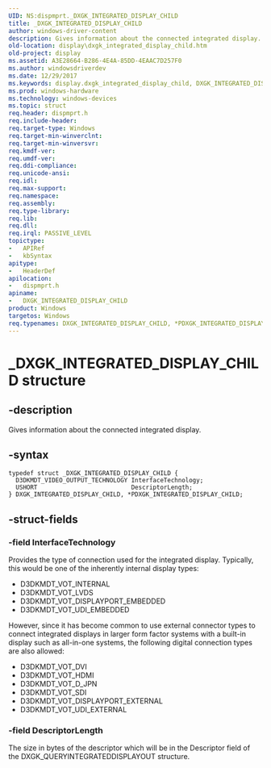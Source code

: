 ```yaml
---
UID: NS:dispmprt._DXGK_INTEGRATED_DISPLAY_CHILD
title: _DXGK_INTEGRATED_DISPLAY_CHILD
author: windows-driver-content
description: Gives information about the connected integrated display.
old-location: display\dxgk_integrated_display_child.htm
old-project: display
ms.assetid: A3E28664-B286-4E4A-85DD-4EAAC7D257F0
ms.author: windowsdriverdev
ms.date: 12/29/2017
ms.keywords: display.dxgk_integrated_display_child, DXGK_INTEGRATED_DISPLAY_CHILD, dispmprt/PDXGK_INTEGRATED_DISPLAY_CHILD, PDXGK_INTEGRATED_DISPLAY_CHILD, _DXGK_INTEGRATED_DISPLAY_CHILD, *PDXGK_INTEGRATED_DISPLAY_CHILD, DXGK_INTEGRATED_DISPLAY_CHILD structure [Display Devices], dispmprt/DXGK_INTEGRATED_DISPLAY_CHILD, PDXGK_INTEGRATED_DISPLAY_CHILD structure pointer [Display Devices]
ms.prod: windows-hardware
ms.technology: windows-devices
ms.topic: struct
req.header: dispmprt.h
req.include-header: 
req.target-type: Windows
req.target-min-winverclnt: 
req.target-min-winversvr: 
req.kmdf-ver: 
req.umdf-ver: 
req.ddi-compliance: 
req.unicode-ansi: 
req.idl: 
req.max-support: 
req.namespace: 
req.assembly: 
req.type-library: 
req.lib: 
req.dll: 
req.irql: PASSIVE_LEVEL
topictype: 
-	APIRef
-	kbSyntax
apitype: 
-	HeaderDef
apilocation: 
-	dispmprt.h
apiname: 
-	DXGK_INTEGRATED_DISPLAY_CHILD
product: Windows
targetos: Windows
req.typenames: DXGK_INTEGRATED_DISPLAY_CHILD, *PDXGK_INTEGRATED_DISPLAY_CHILD
---
```


# _DXGK_INTEGRATED_DISPLAY_CHILD structure


## -description


Gives information about the connected integrated display.


## -syntax


````
typedef struct _DXGK_INTEGRATED_DISPLAY_CHILD {
  D3DKMDT_VIDEO_OUTPUT_TECHNOLOGY InterfaceTechnology;
  USHORT                          DescriptorLength;
} DXGK_INTEGRATED_DISPLAY_CHILD, *PDXGK_INTEGRATED_DISPLAY_CHILD;
````


## -struct-fields




### -field InterfaceTechnology

Provides the type of connection used for the integrated display.  Typically, this would be one of the inherently internal display types:
<ul>
<li>D3DKMDT_VOT_INTERNAL</li>
<li>D3DKMDT_VOT_LVDS</li>
<li>D3DKMDT_VOT_DISPLAYPORT_EMBEDDED</li>
<li>D3DKMDT_VOT_UDI_EMBEDDED</li>
</ul>However, since it has become common to use external connector types to connect integrated displays in larger form factor systems with a built-in display such as all-in-one systems, the following digital connection types are also allowed:
<ul>
<li>D3DKMDT_VOT_DVI</li>
<li>D3DKMDT_VOT_HDMI</li>
<li>D3DKMDT_VOT_D_JPN</li>
<li>D3DKMDT_VOT_SDI</li>
<li>D3DKMDT_VOT_DISPLAYPORT_EXTERNAL</li>
<li>D3DKMDT_VOT_UDI_EXTERNAL</li>
</ul>

### -field DescriptorLength

The size in bytes of the descriptor which will be in the Descriptor field of the DXGK_QUERYINTEGRATEDDISPLAYOUT structure.

